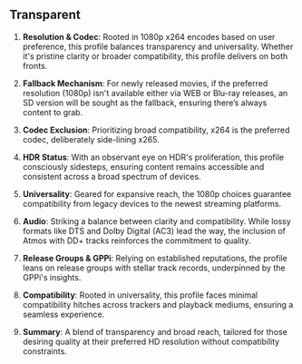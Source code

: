 ## Transparent

1. **Resolution & Codec**: Rooted in 1080p x264 encodes based on user preference, this profile balances transparency and universality. Whether it's pristine clarity or broader compatibility, this profile delivers on both fronts.

2. **Fallback Mechanism**: For newly released movies, if the preferred resolution (1080p) isn't available either via WEB or Blu-ray releases, an SD version will be sought as the fallback, ensuring there’s always content to grab.

3. **Codec Exclusion**: Prioritizing broad compatibility, x264 is the preferred codec, deliberately side-lining x265.

4. **HDR Status**: With an observant eye on HDR's proliferation, this profile consciously sidesteps, ensuring content remains accessible and consistent across a broad spectrum of devices.

5. **Universality**: Geared for expansive reach, the 1080p choices guarantee compatibility from legacy devices to the newest streaming platforms.

6. **Audio**: Striking a balance between clarity and compatibility. While lossy formats like DTS and Dolby Digital (AC3) lead the way, the inclusion of Atmos with DD+ tracks reinforces the commitment to quality.

7. **Release Groups & GPPi**: Relying on established reputations, the profile leans on release groups with stellar track records, underpinned by the GPPi's insights.

8. **Compatibility**: Rooted in universality, this profile faces minimal compatibility hitches across trackers and playback mediums, ensuring a seamless experience.

9. **Summary**: A blend of transparency and broad reach, tailored for those desiring quality at their preferred HD resolution without compatibility constraints.
